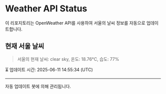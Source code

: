 
# Weather API Status

이 리포지토리는 OpenWeather API를 사용하여 서울의 날씨 정보를 자동으로 업데이트합니다.

## 현재 서울 날씨
> 서울의 현재 날씨: clear sky, 온도: 18.76°C, 습도: 77%

⏳ 업데이트 시간: 2025-06-11 14:55:34 (UTC)

---
자동 업데이트 봇에 의해 관리됩니다.

